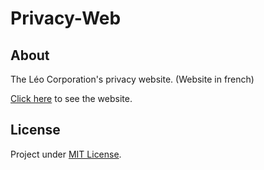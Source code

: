 # Privacy-Web
## About
The Léo Corporation's privacy website. (Website in french)

[Click here](https://leo-corporation.github.io/Privacy-Web/) to see the website.

## License
Project under [MIT License](https://github.com/Leo-Corporation/Privacy-Web/blob/main/LICENSE).
